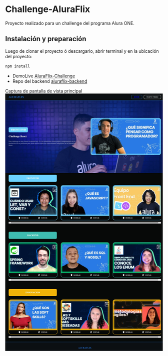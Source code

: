 # Challenge-AluraFlix


Proyecto realizado para un challenge del programa Alura ONE.

## Instalación y preparación
Luego de clonar el proyecto ó descargarlo, abrir terminal y en la ubicación del proyecto:
```sh
npm install
```

- DemoLive [AluraFlix-Challenge](https://aluraflixchallenge.netlify.app/)
- Repo del backend [aluraflix-backend](https://github.com/AraMilagros/aluraflix-backend.git)

Captura de pantalla de vista principal
![](./src/assets/img/Captura%20de%20pantalla_9-7-2024_202031_localhost.jpeg)
